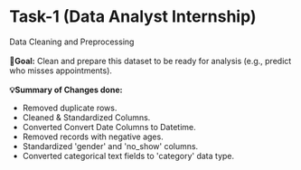 # Task-1 (Data Analyst Internship)
Data Cleaning and Preprocessing<br><br>
**🎯Goal:** Clean and prepare this dataset to be ready for analysis (e.g., predict who misses appointments).<br><br>
**💡Summary of Changes done:**
- Removed duplicate rows.
- Cleaned & Standardized Columns.
- Converted Convert Date Columns to Datetime.
- Removed records with negative ages.
- Standardized 'gender' and 'no_show' columns.
- Converted categorical text fields to 'category' data type.
